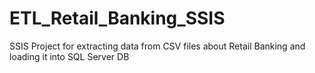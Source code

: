 # ETL_Retail_Banking_SSIS
SSIS Project for extracting data from CSV files about Retail Banking and loading it into SQL Server DB
